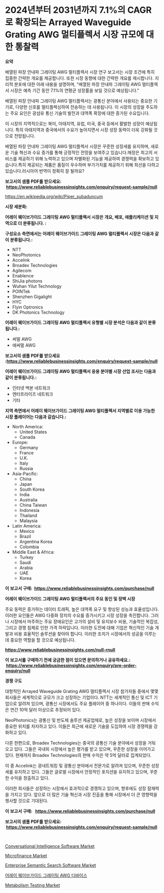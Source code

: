 <p><h1>2024년부터 2031년까지 7.1%의 CAGR로 확장되는 Arrayed Waveguide Grating AWG 멀티플렉서 시장 규모에 대한 통찰력</h1></p><p><strong>요약</strong></p>
<p><p>배열된 파장 안내파 그레이팅 AWG 멀티플렉서 시장 연구 보고서는 시장 조건에 특히 집중한 간략한 개요를 제공합니다. 또한 시장 동향에 대한 간략한 개요를 제시합니다. 지리적 분포에 대한 아래 내용을 설명하며, "배열된 파장 안내파 그레이팅 AWG 멀티플렉서 시장은 예측 기간 동안 7.1%의 연평균 성장률을 보일 것으로 예상됩니다."</p><p>배열된 파장 안내파 그레이팅 AWG 멀티플렉서는 광통신 분야에서 사용되는 중요한 기기로, 다양한 신호를 멀티플렉싱하여 전송하는 데 사용됩니다. 이 시장의 성장을 주도하는 주요 요인은 광섬유 통신 기술의 발전과 대역폭 확장에 대한 증가된 수요입니다.</p><p>이 시장의 지역적으로는 북미, 아태지역, 유럽, 미국, 중국 등에서 활발한 성장이 예상됩니다. 특히 아태지역과 중국에서의 수요가 높아지면서 시장 성장 동력이 더욱 강화될 것으로 전망됩니다.</p><p>배열된 파장 안내파 그레이팅 AWG 멀티플렉서 시장은 꾸준한 성장세를 유지하며, 새로운 기술 혁신과 수요 증가를 통해 긍정적인 전망을 보여주고 있습니다.매장은 최고의 서비스를 제공하기 위해 노력하고 있으며 차별화된 기능을 제공하여 경쟁력을 확보하고 있습니다.특히 제공되는 제품은 품질이 우수하며 부가가치를 제공하기 위해 최선을 다하고 있습니다.러시아어 번역이 정확히 잘 될까요?</p></p>
<p><strong>보고서의 샘플 PDF를 받으세요: &nbsp;<a href="https://www.reliablebusinessinsights.com/enquiry/request-sample/null">https://www.reliablebusinessinsights.com/enquiry/request-sample/null</a></strong></p>
<p><a href="https://en.wikipedia.org/wiki/Piper_subaduncum">https://en.wikipedia.org/wiki/Piper_subaduncum</a></p>
<p><strong>시장 세분화:</strong></p>
<p><strong> 어레이 웨이브가이드 그레이팅 AWG 멀티플렉서 시장은 개요, 배포, 애플리케이션 및 지역으로 더 분류됩니다. :</strong></p>
<p><strong>구성요소 측면에서는 어레이 웨이브가이드 그레이팅 AWG 멀티플렉서 시장은 다음과 같이 분류됩니다.:</strong></p>
<p><ul><li>NTT</li><li>NeoPhotonics</li><li>Accelink</li><li>Broadex Technologies</li><li>Agilecom</li><li>Enablence</li><li>ShiJia photons</li><li>Wuhan Yilut Technology</li><li>POINTek</li><li>Shenzhen Gigalight</li><li>HYC</li><li>Flyin Optronics</li><li>DK Photonics Technology</li></ul></p>
<p><strong> 어레이 웨이브가이드 그레이팅 AWG 멀티플렉서 유형별 시장 분석은 다음과 같이 분류됩니다.:</strong></p>
<p><ul><li>써멀 AWG</li><li>애써멀 AWG</li></ul></p>
<p><strong>보고서의 샘플 PDF를 받으세요 :<a href="https://www.reliablebusinessinsights.com/enquiry/request-sample/null">https://www.reliablebusinessinsights.com/enquiry/request-sample/null</a></strong></p>
<p><strong> 어레이 웨이브가이드 그레이팅 AWG 멀티플렉서 응용 분야별 시장 산업 조사는 다음과 같이 분류됩니다.:</strong></p>
<p><ul><li>인터넷 백본 네트워크</li><li>엔터프라이즈 네트워크</li><li>기타</li></ul></p>
<p><strong>지역 측면에서 어레이 웨이브가이드 그레이팅 AWG 멀티플렉서 지역별로 이용 가능한 시장 플레이어는 다음과 같습니다.:</strong></p>
<p><ul>
    <li>
        North America:
        <ul>
            <li>United States</li>
            <li>Canada</li>
        </ul>
    </li>
    <li>
        Europe:
        <ul>
            <li>Germany</li>
            <li>France</li>
            <li>U.K.</li>
            <li>Italy</li>
            <li>Russia</li>
        </ul>
    </li>
    <li>
        Asia-Pacific:
        <ul>
            <li>China</li>
            <li>Japan</li>
            <li>South Korea</li>
            <li>India</li>
            <li>Australia</li>
            <li>China Taiwan</li>
            <li>Indonesia</li>
            <li>Thailand</li>
            <li>Malaysia</li>
        </ul>
    </li>
    <li>
        Latin America:
        <ul>
            <li>Mexico</li>
            <li>Brazil</li>
            <li>Argentina Korea</li>
            <li>Colombia</li>
        </ul>
    </li>
    <li>
        Middle East & Africa:
        <ul>
            <li>Turkey</li>
            <li>Saudi</li>
            <li>Arabia</li>
            <li>UAE</li>
            <li>Korea</li>
        </ul>
    </li>
    </ul></p>
<p><strong>이 보고서 구매: &nbsp;<a href="https://www.reliablebusinessinsights.com/purchase/null">https://www.reliablebusinessinsights.com/purchase/null</a></strong></p>
<p><strong>어레이 웨이브가이드 그레이팅 AWG 멀티플렉서의 주요 동인 및 장벽 시장</strong></p>
<p><p>주요 동력은 증가하는 데이터 트래픽, 높은 대역폭 요구 및 향상된 성능과 효율성입니다. 이러한 요인들은 AWG 다중화 장치의 수요를 증가시키고 시장 성장을 촉진합니다. 그러나 시장에서 마주하는 주요 장애요인은 고가의 설비 및 유지보수 비용, 기술적인 복잡성, 그리고 경쟁 침체로 인한 가격 하락입니다. 이러한 도전에 대해 기업은 혁신적인 기술 개발과 비용 효율적인 솔루션을 찾아야 합니다. 이러한 조치가 시장에서의 성공을 이루는데 중요한 역할을 할 것으로 예상됩니다.</p></p>
<p><strong><a href="https://www.reliablebusinessinsights.com/null-rnull">https://www.reliablebusinessinsights.com/null-rnull</a></strong></p>
<p><strong>이 보고서를 구매하기 전에 궁금한 점이 있으면 문의하거나 공유하세요.: &nbsp;<a href="https://www.reliablebusinessinsights.com/enquiry/pre-order-enquiry/null">https://www.reliablebusinessinsights.com/enquiry/pre-order-enquiry/null</a></strong></p>
<p><strong>경쟁 구도</strong></p>
<p><p>대항적인 Arrayed Waveguide Grating AWG 멀티플렉서 시장 참가자들 중에서 몇몇 회사들은 세계적으로 규모가 크고 성장하는 기업이다. NTT는 세계적인 통신 및 ICT 기업으로 알려져 있으며, 광통신 시장에서도 주요 플레이어 중 하나이다. 이들의 판매 수익은 연간 10억 달러 이상으로 추정되어 있다.</p><p>NeoPhotonics는 광통신 및 반도체 솔루션 제공업체로, 높은 성장을 보이며 시장에서 중요한 위치를 차지하고 있다. 이들은 최근에 새로운 기술을 도입하여 시장 경쟁력을 강화하고 있다.</p><p>다른 한편으로, Broadex Technologies는 중국의 광통신 기술 분야에서 성장을 거둬오고 있다. 그들은 국내외 시장에서 높은 평가를 받고 있으며, 꾸준한 성장을 이어가고 있다. 현재까지 Broadex Technologies의 판매 수익은 약 5억 달러로 집계되었다.</p><p>이 중 Accelink는 광네트워킹 및 광통신 분야에서 전문가로 알려져 있으며, 꾸준한 성장세를 유지하고 있다. 그들은 글로벌 시장에서 안정적인 포지션을 유지하고 있으며, 꾸준한 수익을 창출하고 있다.</p><p>이러한 회사들은 성장하는 시장에서 효과적으로 경쟁하고 있으며, 향후에도 성장 잠재력을 가지고 있다. 앞으로 더 많은 기술 혁신과 시장 진출을 통해 시장에서 더 큰 영향력을 행사할 것으로 기대된다.</p></p>
<p><strong>이 보고서 구매: &nbsp; <a href="https://www.reliablebusinessinsights.com/purchase/null">https://www.reliablebusinessinsights.com/purchase/null</a></strong></p>
<p><strong>보고서의 샘플 PDF를 받으세요: &nbsp;<a href="https://www.reliablebusinessinsights.com/enquiry/request-sample/null">https://www.reliablebusinessinsights.com/enquiry/request-sample/null</a></strong><strong></strong></p>
<p>&nbsp;</p>
<p><p><a href="https://issuu.com/reportprime-2/docs/conversational-intelligence-software-market-size-2">Conversational Intelligence Software Market</a></p><p><a href="https://github.com/kumertitash/Market-Research-Report-List-1/blob/main/microfinance-market.md">Microfinance Market</a></p><p><a href="https://issuu.com/reportprime-2/docs/enterprise-semantic-search-software-market-size-20">Enterprise Semantic Search Software Market</a></p><p><a href="https://github.com/sougarounis/Market-Research-Report-List-4/blob/main/2466360122842.md">어레이 웨이브가이드 그레이팅 AWG 디바이스</a></p><p><a href="https://github.com/amapolalg/Market-Research-Report-List-1/blob/main/metabolism-testing-market.md">Metabolism Testing Market</a></p></p>